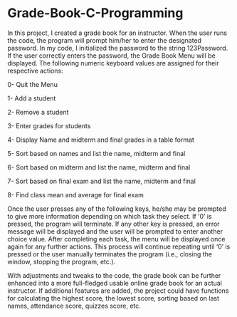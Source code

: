 # Grade-Book-C-Programming

In this project, I created a grade book for an instructor. When the user runs the code, the program will prompt him/her to enter the designated password. In my code, I initialized the password to the string 123Password. If the user correctly enters the password, the Grade Book Menu will be displayed. The following numeric keyboard values are assigned for their respective actions:



0-	Quit the Menu 

1-	Add a student

2-	Remove a student

3-	Enter grades for students

4-	Display Name and midterm and final grades in a table format

5-	Sort based on names and list the name, midterm and final

6-	Sort based on midterm and list the name, midterm and final

7-	Sort based on final exam and list the name, midterm and final

8-	Find class mean and average for final exam

 
Once the user presses any of the following keys, he/she may be prompted to give more information depending on which task they select. If ‘0’ is pressed, the program will terminate. If any other key is pressed, an error message will be displayed and the user will be prompted to enter another choice value. After completing each task, the menu will be displayed once again for any further actions. This process will continue repeating until ‘0’ is pressed or the user manually terminates the program (i.e., closing the window, stopping the program, etc.). 

With adjustments and tweaks to the code, the grade book can be further enhanced into a more full-fledged usable online grade book for an actual instructor. If additional features are added, the project could have functions for calculating the highest score, the lowest score, sorting based on last names, attendance score, quizzes score, etc.
